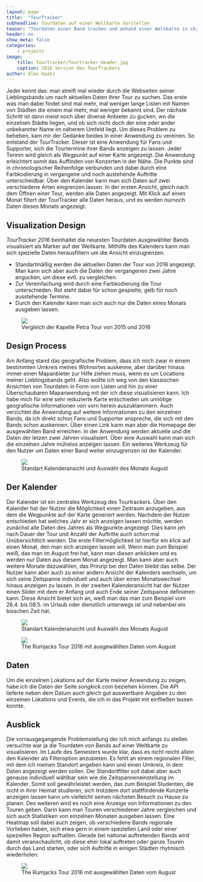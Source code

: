 ```yaml
---
layout: page
title:  "TourTracker"
subheadline: Tourdaten auf einer Weltkarte darstellen
teaser: "Tourdaten einer Band tracken und anhand einer Weltkarte in chronologischer Reihenfolge darstellen."
header: no
show_meta: false
categories:
    - projects
image:
    title: TourTracker/Tourtracker_Header.jpg
    caption: 2016 Version des TourTrackers
author: Alex Kaatz
---
```


Jeder kennt das: man streift mal wieder durch die Webseiten seiner Lieblingsbands um nach aktuellen Daten ihrer Tour zu suchen. Das erste was man dabei findet sind mal mehr, mal weniger lange Listen mit Namen von Städten die einem mal mehr, mal weniger bekannt sind. Der nächste Schritt ist dann meist noch über diverse Anbieter zu gucken, wo die einzelnen Städte liegen, und ob sich nicht doch der eine oder ander unbekannter Name im näherem Umfeld liegt. Um dieses Problem zu beheben, kam mir der Gedanke beides in einer Anwendung zu vereinen. So entstand der TourTracker. Dieser ist eine Anwendung für Fans und Supporter, sich die Tourtermine ihrer Bands anzeigen zu lassen. Jeder Termin wird gleich als Wegpunkt auf einer Karte angezeigt. Die Anwendung erleichtert somit das Auffinden von Konzerten in der Nähe. Die Punkte sind in chronologischer Reihenfolge verbunden und dabei durch eine Farbkodierung in vergangene und noch austehende Auftritte unterscheidbar. Über den Kalender kann man sich Daten auf zwei verschiedene Arten eingrenzen lassen. In der ersten Ansicht, gleich nach dem Öffnen einer Tour, werden alle Daten angezeigt. Mit Klick auf einen Monat filtert der TourTracker alle Daten heraus, und es werden nurnoch Daten dieses Monats angezeigt.

## Visualization Design

*TourTracker 2016* beinhaltet die neuesten Tourdaten ausgewählter Bands visualisiert als Marker auf der Weltkarte. Mithilfe des Kalenders kann man sich spezielle Daten herausfiltern um die Ansicht einzugrenzen.

* Standartmäßig werden die aktuellen Daten der Tour von 2016 angezeigt. Man kann sich aber auch die Daten der vergangenen zwei Jahre angucken, um diese evtl. zu vergleichen.
* Zur Vereinfachung wird durch eine Farbkodierung die Tour unterschieden. Rot steht dabei für schon gespielte, gelb für noch ausstehende Termine.
* Durch den Kalender kann man sich auch nur die Daten eines Monats ausgeben lassen.


<figure>
  <img src="{{ site.urlimg }}/TourTracker/Tourtracker_VergleichKapellePetra.jpg" />
  <figcaption >Vergleich der Kapelle Petra Tour von 2015 und 2016</figcaption>
</figure>

## Design Process

Am Anfang stand das geografische Problem, dass ich mich zwar in einem bestimmten Umkreis meines Wohnortes auskenne, aber darüber hinaus immer einen Mapanbieter zur Hilfe ziehen muss, wenn es um Locations meiner Lieblingsbands geht. Also wollte ich weg von den klassischen Ansichten von Tourdaten in Form von Listen und hin zu einer Überschaubaren Mapanwendung mit der ich diese visualisieren kann. Ich habe mich für eine sehr reduzierte Karte entschieden um unnötige geografische Informationen von vorn herein auszuklammern. Auch verzichtet die Anwendung auf weitere Informationen zu den einzelnen Bands, da ich direkt schon Fans und Supporter anspreche, die sich mit den Bands schon auskennen. Über einen Link kann man aber die Homepage der ausgewählten Band erreichen. In der Anwendung werden aktuelle und die Daten der letzen zwei Jahren visualisiert. Über eine Auswahl kann man sich die einzelnen Jahre mühelos anzeigen lassen. Ein weiteres Werkzeug für den Nutzer um Daten einer Band weiter einzugrenzen ist der Kalender.

<figure>
  <img src="{{ site.urlimg }}/TourTracker/Tourtracker_Kalender.jpg" />
  <figcaption >Standart Kalenderansicht und Auswähl des Monats August</figcaption>
</figure>

## Der Kalender

Der Kalender ist ein zentrales Werkzeug des Tourtrackers. Über den Kalender hat der Nutzer die Möglichkeit einen Zeitraum anzugeben, aus dem die Wegpunkte auf der Karte generiert werden. Nachdem der Nutzer entschieden hat welches Jahr er sich anzeigen lassen möchte, werden zunächst alle Daten des Jahres als Wegpunkte angezeigt. Dies kann jeh nach Dauer der Tour und Anzahl der Auftritte auch schon mal Unübersichtlich werden. Die erste Filtermöglichkeit ist hierfür ein *klick* auf einen Monat, den man sich anzeigen lassen will. Wenn man zum Beispiel weiß, das man im August frei hat, kann man diesen anklicken und es werden nur Daten aus diesem Monat angezeigt. Man kann aber auch weitere Monate dazuwählen, das Prinzip bei den Daten bleibt das selbe.
Der Nutzer kann aber auch zu einer andern Ansicht der Kalenders wechseln, um sich seine Zeitspanne individuell und auch über einen Monatswechsel hinaus anzeigen zu lassen. In der zweiten Kalenderansicht hat der Nutzer einen Slider mit dem er Anfang und auch Ende seiner Zeitspanne definieren kann. Diese Ansicht bietet sich an, weiß man das man zum Beispiel vom 26.4. bis 08.5. im Urlaub oder dienstlich unterwegs ist und nebenbei ein bisschen Zeit hat.

<figure>
  <img src="{{ site.urlimg }}/TourTracker/Tourtracker_Kalender_02.jpg" />
  <figcaption >Standart Kalenderansicht und Auswähl des Monats August</figcaption>
</figure>

<figure>
  <img src="{{ site.urlimg }}/TourTracker/Tourtracker_RumjacksAugust.jpg" />
  <figcaption >The Rumjacks Tour 2016 mit ausgewählten Daten vom August</figcaption>
</figure>


## Daten

Um die einzelnen Lokations auf der Karte meiner Anwendung zu zeigen, habe ich die Daten der Seite *songkick.com* beziehen können. Die API lieferte neben dem Datum auch gleich gut auswertbare Angaben zu den einzelnen Lokations und Events, die ich in das Projekt mit einfließen lassen konnte.


## Ausblick

Die vorrausgegangende Problemstellung der ich mich anfangs zu stellen versuchte war ja die Tourdaten von Bands auf einer Weltkarte zu visualisieren. Im Laufe des Semesters wurde klar, dass es nicht reicht allein den Kalender als Filteroption anzubieten. Es fehlt an einem regionalen Filter, mit dem ich meinen Standort angeben kann und einen Umkreis, in dem Daten angezeigt werden sollen. Der Standortfilter soll dabei aber auch genauso individuell wählbar sein wie die Zeitspanneneinstellung im Kalender. Somit soll gewährleistet werden, das zum Beispiel Studenten, die nicht in ihrer Heimat studieren, sich trotzdem dort stattfindende Konzerte anzeigen lassen kann um vielleicht seinen nächsten Besuch zu Hause zu planen.
Des weiteren wird es noch eine Anzeige von Informationen zu den Touren geben. Darin kann man Touren verschiedener Jahre vergleichen und sich auch Statistiken von einzelnen Monaten ausgeben lassen. Eine Heatmap soll dabei auch zeigen, ob verschiedene Bands regionale Vorlieben haben, sich etwa gern in einem speziellen Land oder einer speziellen Region aufhalten. Gerade bei national auftretenden Bands wird damit veranschaulicht, ob diese eher lokal auftreten oder ganze Touren durch das Land starten, oder sich Auftritte in einigen Städten rhytmisch wiederholen.

<figure>
  <img src="{{ site.urlimg }}/TourTracker/Tourtracker_Statistiken.jpg" />
  <figcaption >The Rumjacks Tour 2016 mit ausgewählten Daten vom August</figcaption>
</figure>

